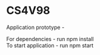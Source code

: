 # CS4V98
Application prototype - 

For dependencies - run npm install   
To start application - run npm start

